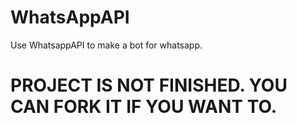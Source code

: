 # WhatsAppAPI
Use WhatsappAPI to make a bot for whatsapp.

# PROJECT IS NOT FINISHED. YOU CAN FORK IT IF YOU WANT TO.
